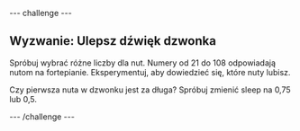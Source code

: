 \--- challenge \---

## Wyzwanie: Ulepsz dźwięk dzwonka

Spróbuj wybrać różne liczby dla nut. Numery od 21 do 108 odpowiadają nutom na fortepianie. Eksperymentuj, aby dowiedzieć się, które nuty lubisz.

Czy pierwsza nuta w dzwonku jest za długa? Spróbuj zmienić sleep na 0,75 lub 0,5.

\--- /challenge \---